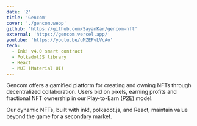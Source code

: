 ```yaml
---
date: '2'
title: 'Gencom'
cover: './gencom.webp'
github: 'https://github.com/SayanKar/gencom-nft'
external: 'https://gencom.vercel.app/'
youtube: 'https://youtu.be/uMZEPvLVcAo'
tech:
  - Ink! v4.0 smart contract
  - PolkadotJS library
  - React
  - MUI (Material UI)
---
```


Gencom offers a gamified platform for creating and owning NFTs through decentralized collaboration. Users bid on pixels, earning profits and fractional NFT ownership in our Play-to-Earn (P2E) model.

Our dynamic NFTs, built with ink!, polkadot.js, and React, maintain value beyond the game for a secondary market.
